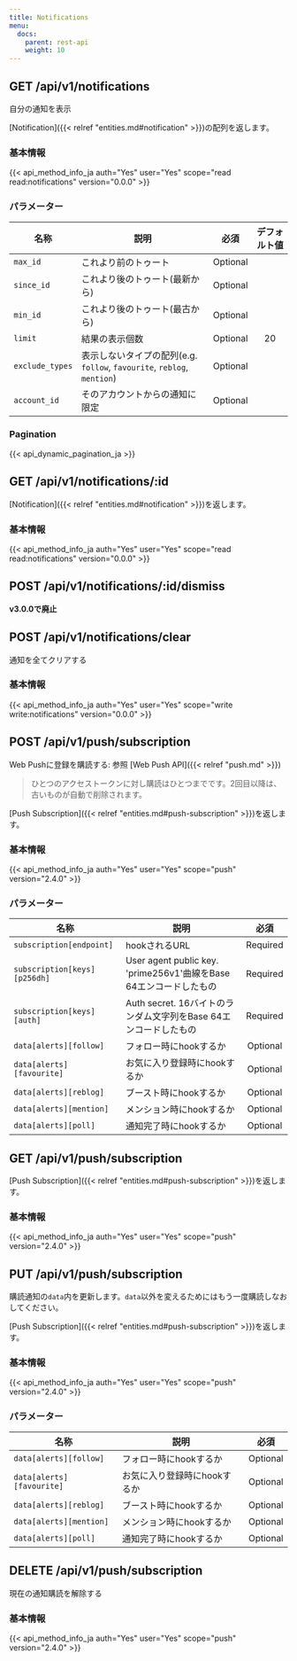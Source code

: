 ```yaml
---
title: Notifications
menu:
  docs:
    parent: rest-api
    weight: 10
---
```


## GET /api/v1/notifications

自分の通知を表示

[Notification]({{< relref "entities.md#notification" >}})の配列を返します。

### 基本情報

{{< api_method_info_ja auth="Yes" user="Yes" scope="read read:notifications" version="0.0.0" >}}

### パラメーター

|名称|説明|必須|デフォルト値|
|----|-----------|:------:|:-----:|
| `max_id` | これより前のトゥート | Optional ||
| `since_id` | これより後のトゥート(最新から) | Optional ||
| `min_id` | これより後のトゥート(最古から) | Optional ||
| `limit` | 結果の表示個数 | Optional | 20 |
| `exclude_types` | 表示しないタイプの配列(e.g. `follow`, `favourite`, `reblog`, `mention`) | Optional ||
| `account_id` | そのアカウントからの通知に限定 | Optional ||

### Pagination

{{< api_dynamic_pagination_ja >}}

## GET /api/v1/notifications/:id

[Notification]({{< relref "entities.md#notification" >}})を返します。

### 基本情報

{{< api_method_info_ja auth="Yes" user="Yes" scope="read read:notifications" version="0.0.0" >}}

## POST /api/v1/notifications/:id/dismiss

**v3.0.0で廃止**

## POST /api/v1/notifications/clear

通知を全てクリアする

### 基本情報

{{< api_method_info_ja auth="Yes" user="Yes" scope="write write:notifications" version="0.0.0" >}}

## POST /api/v1/push/subscription

Web Pushに登録を購読する: 参照 [Web Push API]({{< relref "push.md" >}})

> ひとつのアクセストークンに対し購読はひとつまでです。2回目以降は、古いものが自動で削除されます。

[Push Subscription]({{< relref "entities.md#push-subscription" >}})を返します。

### 基本情報

{{< api_method_info_ja auth="Yes" user="Yes" scope="push" version="2.4.0" >}}

### パラメーター

|名称|説明|必須|
|----|-----------|:------:|
| `subscription[endpoint]` | hookされるURL | Required |
| `subscription[keys][p256dh]` | User agent public key. 'prime256v1'曲線をBase 64エンコードしたもの | Required |
| `subscription[keys][auth]` | Auth secret. 16バイトのランダム文字列をBase 64エンコードしたもの | Required |
| `data[alerts][follow]` | フォロー時にhookするか | Optional |
| `data[alerts][favourite]` | お気に入り登録時にhookするか | Optional |
| `data[alerts][reblog]` | ブースト時にhookするか  | Optional |
| `data[alerts][mention]` | メンション時にhookするか  | Optional |
| `data[alerts][poll]` | 通知完了時にhookするか  | Optional |

## GET /api/v1/push/subscription

[Push Subscription]({{< relref "entities.md#push-subscription" >}})を返します。

### 基本情報

{{< api_method_info_ja auth="Yes" user="Yes" scope="push" version="2.4.0" >}}

## PUT /api/v1/push/subscription

購読通知の`data`内を更新します。`data`以外を変えるためにはもう一度購読しなおしてください。

[Push Subscription]({{< relref "entities.md#push-subscription" >}})を返します。

### 基本情報

{{< api_method_info_ja auth="Yes" user="Yes" scope="push" version="2.4.0" >}}

### パラメーター

|名称|説明|必須|
|----|-----------|:------:|
| `data[alerts][follow]` | フォロー時にhookするか | Optional |
| `data[alerts][favourite]` | お気に入り登録時にhookするか | Optional |
| `data[alerts][reblog]` | ブースト時にhookするか  | Optional |
| `data[alerts][mention]` | メンション時にhookするか  | Optional |
| `data[alerts][poll]` | 通知完了時にhookするか  | Optional |

## DELETE /api/v1/push/subscription

現在の通知購読を解除する

### 基本情報

{{< api_method_info_ja auth="Yes" user="Yes" scope="push" version="2.4.0" >}}
